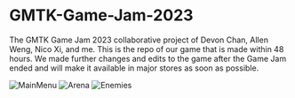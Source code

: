 # GMTK-Game-Jam-2023
The GMTK Game Jam 2023 collaborative project of Devon Chan, Allen Weng, Nico Xi, and me. This is the repo of our game that is made within 48 hours. We made further changes and edits to the game after the Game Jam ended and will make it available in major stores as soon as possible.

![MainMenu](https://github.com/andypang1010/GMTK-Game-Jam-2023/assets/52476091/b71f86bd-71ad-4123-8aed-c0778d992320)
![Arena](https://github.com/andypang1010/GMTK-Game-Jam-2023/assets/52476091/425f97f4-1d10-42b2-b20f-d23def6ccad8)
![Enemies](https://github.com/andypang1010/GMTK-Game-Jam-2023/assets/52476091/d8af6630-dc3d-4527-974a-ad8c98f20da2)
